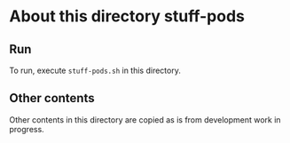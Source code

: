 # About this directory stuff-pods

## Run

To run, execute `stuff-pods.sh` in this directory.

## Other contents

Other contents in this directory are copied as is from development work in progress.
